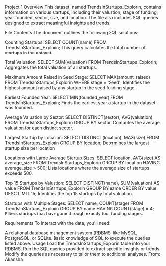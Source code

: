 Project 1 
Overview
This dataset, named TrendsInStartups_Explorin, contains information on various startups, including their valuation, stage of funding, year founded, sector, size, and location. The file also includes SQL queries designed to extract meaningful insights and trends.

File Contents
The document outlines the following SQL solutions:

Counting Startups:
SELECT COUNT(name) FROM TrendsInStartups_Explorin;
This query calculates the total number of startups in the dataset.

Total Valuation:
SELECT SUM(valuation) FROM TrendsInStartups_Explorin;
Aggregates the total valuation of all startups.

Maximum Amount Raised in Seed Stage:
SELECT MAX(amount_raised) FROM TrendsInStartups_Explorin WHERE stage = 'Seed';
Identifies the highest amount raised by any startup in the seed funding stage.

Earliest Founded Year:
SELECT MIN(founded_year) FROM TrendsInStartups_Explorin;
Finds the earliest year a startup in the dataset was founded.

Average Valuation by Sector:
SELECT DISTINCT(sector), AVG(valuation) FROM TrendsInStartups_Explorin GROUP BY sector;
Computes the average valuation for each distinct sector.

Largest Startup by Location:
SELECT DISTINCT(location), MAX(size) FROM TrendsInStartups_Explorin GROUP BY location;
Determines the largest startup size per location.

Locations with Large Average Startup Sizes:
SELECT location, AVG(size) AS average_size FROM TrendsInStartups_Explorin GROUP BY location HAVING average_size > 500;
Lists locations where the average size of startups exceeds 500.

Top 15 Startups by Valuation:
SELECT DISTINCT(name), SUM(valuation) AS value FROM TrendsInStartups_Explorin GROUP BY name ORDER BY value DESC LIMIT 15;
Identifies the top 15 startups by total valuation.

Startups with Multiple Stages:
SELECT name, COUNT(stage) FROM TrendsInStartups_Explorin GROUP BY name HAVING COUNT(stage) = 4;
Filters startups that have gone through exactly four funding stages.

Requirements
To interact with the data, you'll need:

A relational database management system (RDBMS) like MySQL, PostgreSQL, or SQLite.
Basic knowledge of SQL to execute the queries listed above.
Usage
Load the TrendsInStartups_Explorin table into your RDBMS.
Run the SQL queries provided to extract specific insights or trends.
Modify the queries as necessary to tailor them to additional analyses.
From: Akansha
